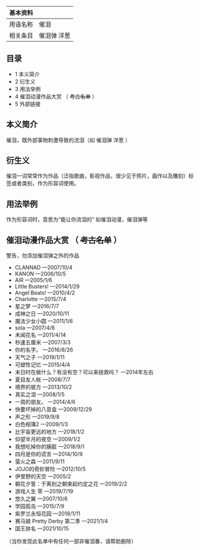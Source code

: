 |  **基本资料**  ||
|---|---|
|用语名称  |  催泪   |
|相关条目  |  催泪弹  洋葱   |
  
##  目录

  * 1  本义简介 
  * 2  衍生义 
  * 3  用法举例 
  * 4  催泪动漫作品大赏  （  ~~考古名单~~ ） 
  * 5  外部链接 

##  本义简介

催泪，既外部事物刺激导致的流泪（如  催泪弹  洋葱  ）

##  衍生义

催泪一词常常作为作品（泛指歌曲，影视作品，很少见于照片，画作以及雕刻）标签或者类别，作为形容词使用。

##  用法举例

作为形容词时，意思为“能让你流泪的” 如催泪动漫，催泪弹等

##  催泪动漫作品大赏  （  ~~考古名单~~ ）

警告，勿添加催泪弹之外的作品

  * CLANNAD  —2007/10/4 
  * KANON  —2006/10/5 
  * AIR  —2005/1/6 
  * Little Busters!  —2014/1/29 
  * Angel Beats!  —2010/4/2 
  * Charlotte  —2015/7/4 
  * 星之梦  —2016/7/7 
  * 成神之日  —2020/10/11 
  * 魔法少女小圆  —2011/1/6 
  * sola  —2007/4/6 
  * 未闻花名  —2011/4/14 
  * 秒速五厘米  —2007/3/3 
  * 你的名字。  —2016/8/26 
  * 天气之子  —2019/1/11 
  * 可塑性记忆  —2015/4/4 
  * 末日时在做什么？有没有空？可以来拯救吗？  —2014年左右 
  * 夏目友人帐  —2008/7/7 
  * 境界的彼方  —2013/10/2 
  * 真实之泪  —2008/1/5 
  * 一周的朋友。  —2014/4/6 
  * 快要坏掉的八音盒  —2009/12/29 
  * 声之形  —2019/9/8 
  * 白色相簿2  —2009/1/3 
  * 比宇宙更远的地方  —2018/1/2 
  * 仰望半月的夜空  —2009/1/2 
  * 我想吃掉你的胰脏  —2018/9/1 
  * 四月是你的谎言  —2014/10/9 
  * 萤火之森  —2011/9/11 
  * JOJO的奇妙冒险  —2012/10/5 
  * 伊里野的天空  —2005/2 
  * 朝花夕誓：于离别之朝束起约定之花  —2019/2/2 
  * 游戏人生 零  —2019/7/19 
  * 悠久之翼  —2007/10/6 
  * 学园孤岛  —2015/7/9 
  * 紫罗兰永恒花园  —2018/1/11 
  * 赛马娘 Pretty Derby 第二季  —2021/1/4 
  * 国王排名  —2021/10/15 

（当你发现此名单中有任何一部非催泪番，请帮助删除）